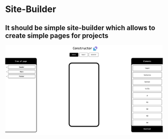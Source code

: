 # Site-Builder
## It should be simple site-builder which allows to create simple pages for projects

![alt text](https://github.com/saveliyshatrov/Site-Builder/blob/master/site-builder.png)
